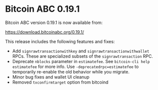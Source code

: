 Bitcoin ABC 0.19.1
==================

Bitcoin ABC version 0.19.1 is now available from:

  <https://download.bitcoinabc.org/0.19.1/>

This release includes the following features and fixes:

- Add `signrawtransactionwithkey` and `signrawtransactionwithwallet` RPCs.
  These are specialized subsets of the `signrawtransaction` RPC.
- Deprecate `nblocks` parameter in `estimatefee`.  See `bitcoin-cli help estimatefee` for more info. Use `-deprecatedrpc=estimatefee` to temporarily re-enable the old behavior while you migrate.
- Minor bug fixes and wallet UI cleanup
- Removed `txconfirmtarget` option from bitcoind
